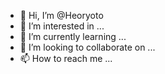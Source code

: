 - 👋 Hi, I’m @Heoryoto
- 👀 I’m interested in ...
- 🌱 I’m currently learning ...
- 💞️ I’m looking to collaborate on ...
- 📫 How to reach me ...

<!---
Heoryoto/Heoryoto is a ✨ special ✨ repository because its `README.md` (this file) appears on your GitHub profile.
You can click the Preview link to take a look at your changes.
--->
